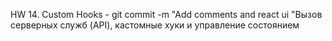 HW 14. Custom Hooks - git commit -m "Add comments and  react ui "Вызов серверных служб (API), кастомные хуки и управление состоянием